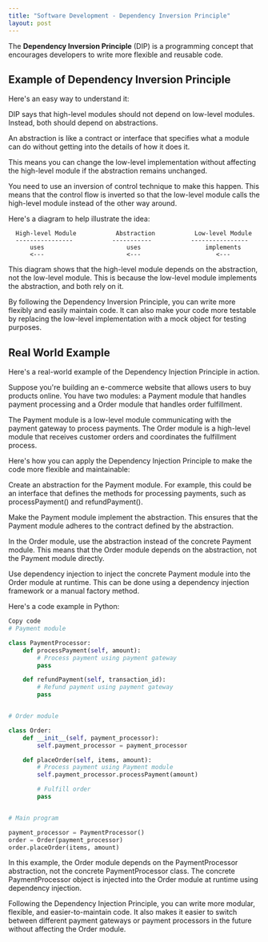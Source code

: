 ```yaml
---
title: "Software Development - Dependency Inversion Principle"
layout: post
---
```


The **Dependency Inversion Principle** (DIP) is a programming concept that encourages developers to write more flexible and reusable code.

## Example of Dependency Inversion Principle

Here's an easy way to understand it:

DIP says that high-level modules should not depend on low-level modules. Instead, both should depend on abstractions.

An abstraction is like a contract or interface that specifies what a module can do without getting into the details of how it does it.

This means you can change the low-level implementation without affecting the high-level module if the abstraction remains unchanged.

You need to use an inversion of control technique to make this happen. This means that the control flow is inverted so that the low-level module calls the high-level module instead of the other way around.

Here's a diagram to help illustrate the idea:

```text
  High-level Module           Abstraction           Low-level Module
  ----------------           -----------           ----------------
      uses                       uses                  implements
      <---                       <---                     <---
```

This diagram shows that the high-level module depends on the abstraction, not the low-level module. This is because the low-level module implements the abstraction, and both rely on it.

By following the Dependency Inversion Principle, you can write more flexibly and easily maintain code. It can also make your code more testable by replacing the low-level implementation with a mock object for testing purposes.

## Real World Example

Here's a real-world example of the Dependency Injection Principle in action.

Suppose you're building an e-commerce website that allows users to buy products online. You have two modules: a Payment module that handles payment processing and a Order module that handles order fulfillment.

The Payment module is a low-level module communicating with the payment gateway to process payments. The Order module is a high-level module that receives customer orders and coordinates the fulfillment process.

Here's how you can apply the Dependency Injection Principle to make the code more flexible and maintainable:

Create an abstraction for the Payment module. For example, this could be an interface that defines the methods for processing payments, such as processPayment() and refundPayment().

Make the Payment module implement the abstraction. This ensures that the Payment module adheres to the contract defined by the abstraction.

In the Order module, use the abstraction instead of the concrete Payment module. This means that the Order module depends on the abstraction, not the Payment module directly.

Use dependency injection to inject the concrete Payment module into the Order module at runtime. This can be done using a dependency injection framework or a manual factory method.

Here's a code example in Python:

```Python
Copy code
# Payment module

class PaymentProcessor:
    def processPayment(self, amount):
        # Process payment using payment gateway
        pass

    def refundPayment(self, transaction_id):
        # Refund payment using payment gateway
        pass


# Order module

class Order:
    def __init__(self, payment_processor):
        self.payment_processor = payment_processor

    def placeOrder(self, items, amount):
        # Process payment using Payment module
        self.payment_processor.processPayment(amount)

        # Fulfill order
        pass


# Main program

payment_processor = PaymentProcessor()
order = Order(payment_processor)
order.placeOrder(items, amount)
```

In this example, the Order module depends on the PaymentProcessor abstraction, not the concrete PaymentProcessor class. The concrete PaymentProcessor object is injected into the Order module at runtime using dependency injection.

Following the Dependency Injection Principle, you can write more modular, flexible, and easier-to-maintain code. It also makes it easier to switch between different payment gateways or payment processors in the future without affecting the Order module.
